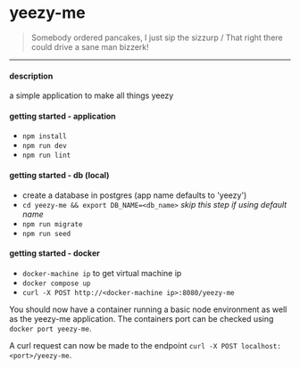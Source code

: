# yeezy-me
> Somebody ordered pancakes, I just sip the sizzurp /
> That right there could drive a sane man bizzerk!

---

#### description
a simple application to make all things yeezy

#### getting started - application
- `npm install`
- `npm run dev`
- `npm run lint`

#### getting started - db (local)
- create a database in postgres (app name defaults to 'yeezy')
- `cd yeezy-me && export DB_NAME=<db_name>` *skip this step if using default name*
- `npm run migrate`
- `npm run seed`

#### getting started - docker
- `docker-machine ip` to get virtual machine ip
- `docker compose up`
- `curl -X POST http://<docker-machine ip>:8080/yeezy-me`

You should now have a container running a basic node environment as well as the yeezy-me application.
The containers port can be checked using `docker port yeezy-me`.

A curl request can now be made to the endpoint `curl -X POST localhost:<port>/yeezy-me`.
